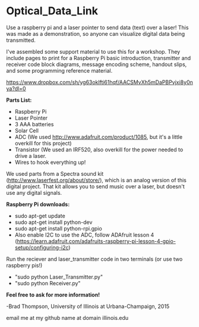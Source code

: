 # Optical_Data_Link
Use a raspberry pi and a laser pointer to send data (text) over a laser! This was made as a demonstration, so anyone can visualize digital data being transmitted.

I've assembled some support material to use this for a workshop. They include pages to print for a Raspberry Pi basic introduction, transmitter and receiver code block diagrams, message encoding scheme, handout slips, and some programming reference material.

https://www.dropbox.com/sh/yg63oklfti61hqf/AACSMvXh5mDaPBPvjxi8y0nya?dl=0

**Parts List:**
* Raspberry Pi
* Laser Pointer
* 3 AAA batteries
* Solar Cell
* ADC (We used http://www.adafruit.com/product/1085, but it's a little overkill for this project)
* Transistor (We used an IRF520, also overkill for the power needed to drive a laser.
* Wires to hook everything up!

We used parts from a Spectra sound kit (http://www.laserfest.org/about/store/), which is an analog version of this digital project. That kit allows you to send music over a laser, but doesn't use any digital signals.

**Raspberry Pi downloads:**
* sudo apt-get update
* sudo apt-get install python-dev
* sudo apt-get install python-rpi.gpio
* Also enable I2C to use the ADC, follow ADAfruit lesson 4 (https://learn.adafruit.com/adafruits-raspberry-pi-lesson-4-gpio-setup/configuring-i2c)

Run the reciever and laser_transmitter code in two terminals (or use two raspberry pis!)
* "sudo python Laser_Transmitter.py"
* "sudo python Receiver.py"

**Feel free to ask for more information!**

-Brad Thompson, University of Illinois at Urbana-Champaign, 2015

email me at my github name at domain illinois.edu
